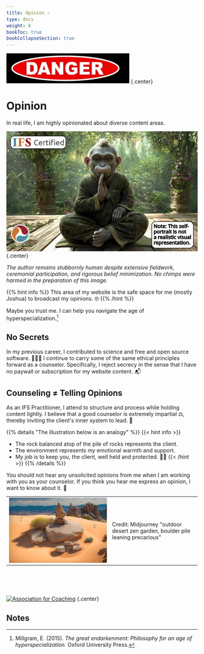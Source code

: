 ```yaml
---
title: Opinion ⚠
type: docs
weight: 8
bookToc: true
bookCollapseSection: true
---
```


![danger](danger.webp)
{.center}

# Opinion

In real life, I am highly opinionated about diverse content areas.

![Silly self portrait](self-portrait.webp)
{.center}

*The author remains stubbornly human despite extensive fieldwork, ceremonial participation, and rigorous belief minimization. No chimps were harmed in the preparation of this image.*

{{% hint info %}}
This area of my website is the safe space for me (mostly Joshua) to broadcast my opinions. 🤓
{{% /hint %}}

Maybe you trust me. I can help you navigate the age of hyperspecialization.[^millgram2015]

## No Secrets

In my previous career,
I contributed to science and free and open source software. 📖✍🏼
I continue to carry some of the same ethical principles forward as a counselor.
Specifically, I reject secrecy in the sense that I have
no paywall or subscription for my website content. 📬

## Counseling ≠ Telling Opinions

As an IFS Practitioner, I attend to structure and process while holding content lightly.
I believe that a good counselor is extremely impartial ⚖️, thereby inviting the client's inner system to lead. 🗽

{{% details "The illustration below is an analogy" %}}
{{< hint info >}}
- The rock balanced atop of the pile of rocks represents the client.
- The environment represents my emotional warmth and support.
- My job is to keep you, the client, well held and protected. 🫶🏼
{{< /hint >}}
{{% /details %}}

You should not hear any unsolicited opinions from me when I am working with you as your counselor.
If you think you hear me express an opinion, I want to know about it. 🙊

<table>
<tr>
<td>
<picture style="display: block;">
<img alt="outdoor desert zen garden, boulder pile leaning precarious" src="balance.webp">
</picture>
</td>
<td class='rotate'><div>Credit: Midjourney "outdoor desert zen garden, boulder pile leaning precarious"</div></td>
</tr/>
</table>

<br/>
<br/>
<br/>

[![Association for Coaching](/images/ac.webp)](https://www.associationforcoaching.com)
{.center}

## Notes

[^millgram2015]: Millgram, E. (2015). *The great endarkenment: Philosophy for an age of hyperspecialization.* Oxford University Press.
